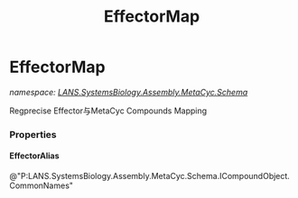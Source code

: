 ﻿---
title: EffectorMap
---

# EffectorMap
_namespace: [LANS.SystemsBiology.Assembly.MetaCyc.Schema](N-LANS.SystemsBiology.Assembly.MetaCyc.Schema.html)_

Regprecise Effector与MetaCyc Compounds Mapping




### Properties

#### EffectorAlias
@"P:LANS.SystemsBiology.Assembly.MetaCyc.Schema.ICompoundObject.CommonNames"
